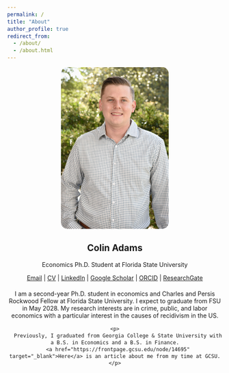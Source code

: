 ```yaml
---
permalink: /
title: "About"
author_profile: true
redirect_from: 
  - /about/
  - /about.html
---
```


<section id="about-home">

  <!-- Smaller Profile Picture -->
  <div style="text-align: center;">
    <img src="/images/Another Nice Picture.jpg" alt="Colin Adams" style="max-width: 50%; height: auto; border-radius: 15px;">
  </div>

  <!-- Your Name and Contact Information -->
  <div style="text-align: center; margin-top: 10px;">
    <h1>Colin Adams</h1>
    <p>Economics Ph.D. Student at Florida State University</p>
    <p>
      <a href="mailto:ca23a@fsu.edu" target="_blank">Email</a> |
      <a href="/CV.pdf" target="_blank">CV</a> |
      <a href="https://www.linkedin.com/in/colin-p-adams/" target="_blank">LinkedIn</a> |
      <a href="https://scholar.google.com/citations?user=JVDSOfEAAAAJ" target="_blank">Google Scholar</a> |
      <a href="https://orcid.org/0009-0002-3490-5927" target="_blank">ORCID</a> |
      <a href="https://www.researchgate.net/profile/Colin-Adams-3" target="_blank">ResearchGate</a>
    </p>
  </div>

  <!-- About Me Section -->
  <div id="about-me" style="text-align: center; margin-top: 20px;">
    <p>
      I am a second-year Ph.D. student in economics and Charles and Persis Rockwood Fellow at Florida State University. I expect to graduate from FSU in May 2028.
      My research interests are in crime, public, and labor economics with a particular interest in the causes of recidivism in the US.
    </p>

    <p>
      Previously, I graduated from Georgia College & State University with a B.S. in Economics and a B.S. in Finance.
      <a href="https://frontpage.gcsu.edu/node/14695" target="_blank">Here</a> is an article about me from my time at GCSU.
    </p>
  </div>

</section>






